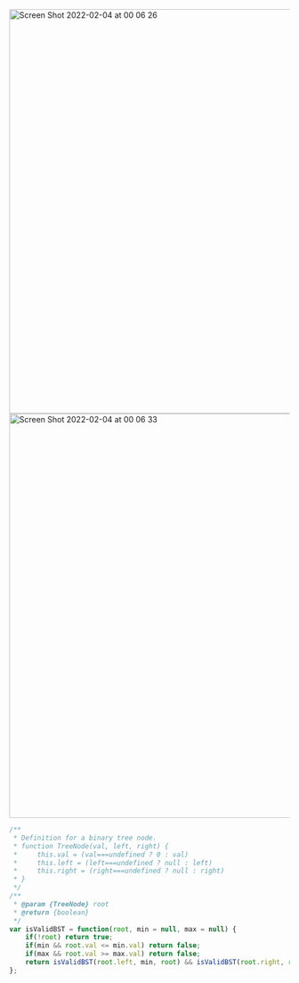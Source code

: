 <img width="726" alt="Screen Shot 2022-02-04 at 00 06 26" src="https://user-images.githubusercontent.com/37787994/152486585-d6c400a9-54ac-4bc3-852a-c64327ceca6c.png">
<img width="726" alt="Screen Shot 2022-02-04 at 00 06 33" src="https://user-images.githubusercontent.com/37787994/152486596-ae43140a-c829-4128-aef5-31b22b0b8b52.png">

```js
/**
 * Definition for a binary tree node.
 * function TreeNode(val, left, right) {
 *     this.val = (val===undefined ? 0 : val)
 *     this.left = (left===undefined ? null : left)
 *     this.right = (right===undefined ? null : right)
 * }
 */
/**
 * @param {TreeNode} root
 * @return {boolean}
 */
var isValidBST = function(root, min = null, max = null) {
    if(!root) return true;
    if(min && root.val <= min.val) return false;
    if(max && root.val >= max.val) return false;
    return isValidBST(root.left, min, root) && isValidBST(root.right, root, max);
};


```
